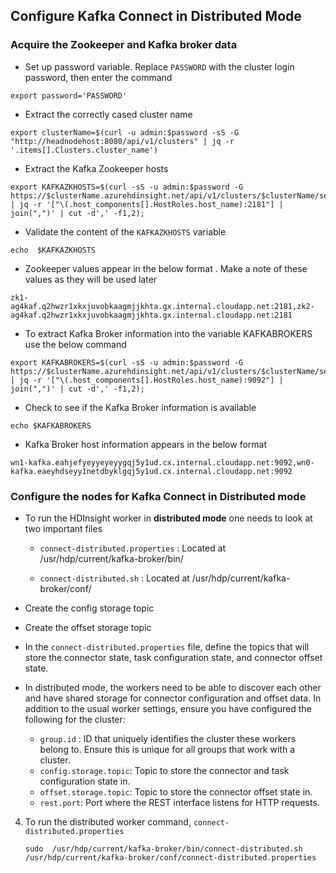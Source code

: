 ## Configure Kafka Connect in Distributed Mode


### Acquire the Zookeeper and Kafka broker data 

  - Set up password variable. Replace `PASSWORD` with the cluster login password, then enter the command
 ```
 export password='PASSWORD' 
```
   - Extract the correctly cased cluster name

```
export clusterName=$(curl -u admin:$password -sS -G "http://headnodehost:8080/api/v1/clusters" | jq -r '.items[].Clusters.cluster_name')
```

- Extract the Kafka Zookeeper hosts

```
export KAFKAZKHOSTS=$(curl -sS -u admin:$password -G https://$clusterName.azurehdinsight.net/api/v1/clusters/$clusterName/services/ZOOKEEPER/components/ZOOKEEPER_SERVER | jq -r '["\(.host_components[].HostRoles.host_name):2181"] | join(",")' | cut -d',' -f1,2);
```
- Validate the content of the `KAFKAZKHOSTS` variable
```
echo  $KAFKAZKHOSTS
```
- Zookeeper values appear in the below format . Make a note of these values as they will be used later
```
zk1-ag4kaf.q2hwzr1xkxjuvobkaagmjjkhta.gx.internal.cloudapp.net:2181,zk2-ag4kaf.q2hwzr1xkxjuvobkaagmjjkhta.gx.internal.cloudapp.net:2181
```

- To extract Kafka Broker information into the variable KAFKABROKERS use the below command

```
export KAFKABROKERS=$(curl -sS -u admin:$password -G https://$clusterName.azurehdinsight.net/api/v1/clusters/$clusterName/services/KAFKA/components/KAFKA_BROKER | jq -r '["\(.host_components[].HostRoles.host_name):9092"] | join(",")' | cut -d',' -f1,2);
```

- Check to see if the Kafka Broker information is available
```
echo $KAFKABROKERS
```
- Kafka Broker host information appears in the below format
```
wn1-kafka.eahjefyeyyeyeyygqj5y1ud.cx.internal.cloudapp.net:9092,wn0-kafka.eaeyhdseyy1netdbyklgqj5y1ud.cx.internal.cloudapp.net:9092
```

### Configure the nodes for Kafka Connect in Distributed mode

- To run the HDInsight worker in **distributed mode** one needs to look at two important files 

  - `connect-distributed.properties` : Located at /usr/hdp/current/kafka-broker/bin/

  - `connect-distributed.sh` : Located at /usr/hdp/current/kafka-broker/conf/


- Create the config storage topic 



- Create the offset storage topic

    
- In the  `connect-distributed.properties`  file, define the topics that will store the connector state, task configuration state, and connector offset state.

- In distributed mode, the workers need to be able to discover each other and have shared storage for connector configuration and offset data. In addition to the usual worker settings, ensure you have configured the following for the cluster:
    
    - `group.id` : ID that uniquely identifies the cluster these workers belong to. Ensure this is unique for all groups that work with a cluster.
    -   `config.storage.topic`: Topic to store the connector and task configuration state in.
    -   `offset.storage.topic`: Topic to store the connector offset state in. 
    -   `rest.port`: Port where the REST interface listens for HTTP requests. 

    
4.  To run the distributed worker command, `connect-distributed.properties`
    
      ```
    sudo  /usr/hdp/current/kafka-broker/bin/connect-distributed.sh  /usr/hdp/current/kafka-broker/conf/connect-distributed.properties
    ```
    

<!--stackedit_data:
eyJoaXN0b3J5IjpbLTE1NTg3ODcyMjEsLTkyNDU2MDk2NCwtMT
UyMTUyNzU4MiwxMzg5MzMzMDU5LDE5NjE3MzQ5NDYsMTgyMzE4
MDcxNiwtMTA3NDM1MjM1NywtMTU3MTA5MTcxOV19
-->